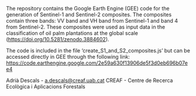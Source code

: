 The repository contains the Google Earth Engine (GEE) code for the generation of Sentinel-1 and Sentinel-2 composites. The composites contain three bands: VV band and VH band from Sentinel-1 and band 4 from Sentinel-2. These composites were used as input data in the classification of oil palm plantations at the global scale (https://doi.org/10.5281/zenodo.3884602).

The code is included in the file ‘create_S1_and_S2_composites.js’ but can be accessed directly in GEE through the following link:
https://code.earthengine.google.com/2e59a630f13906de5f3d0eb696b07ee4

Adrià Descals - a.descals@creaf.uab.cat
CREAF - Centre de Recerca Ecològica i Aplicacions Forestals
